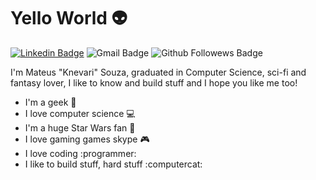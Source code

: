 Yello World :alien:
===

[![Linkedin Badge](https://img.shields.io/badge/-Knevari-blue?style=flat-square&logo=Linkedin&logoColor=white&link=https://www.linkedin.com/in/knevari/)](https://www.linkedin.com/in/knevari/)
![Gmail Badge](https://img.shields.io/badge/-mateus7319@gmail.com-c14438?style=flat-square&logo=Gmail&logoColor=white&link=mailto:mateus7319@gmail.com)
![Github Followews Badge](https://img.shields.io/github/followers/knevari?label=Followers&style=social)

I'm Mateus "Knevari" Souza, graduated in Computer Science, sci-fi and fantasy lover, I like to know and build stuff and I hope you like me too!

- I'm a geek :rocket:
- I love computer science :computer:
- I'm a huge Star Wars fan :stars:
- I love gaming games skype :video_game:
- I love coding :programmer:
- I like to build stuff, hard stuff :computercat:
